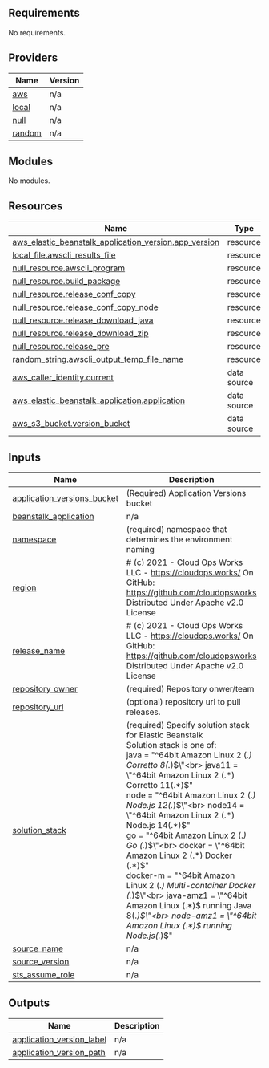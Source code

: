 ## Requirements

No requirements.

## Providers

| Name | Version |
|------|---------|
| <a name="provider_aws"></a> [aws](#provider\_aws) | n/a |
| <a name="provider_local"></a> [local](#provider\_local) | n/a |
| <a name="provider_null"></a> [null](#provider\_null) | n/a |
| <a name="provider_random"></a> [random](#provider\_random) | n/a |

## Modules

No modules.

## Resources

| Name | Type |
|------|------|
| [aws_elastic_beanstalk_application_version.app_version](https://registry.terraform.io/providers/hashicorp/aws/latest/docs/resources/elastic_beanstalk_application_version) | resource |
| [local_file.awscli_results_file](https://registry.terraform.io/providers/hashicorp/local/latest/docs/resources/file) | resource |
| [null_resource.awscli_program](https://registry.terraform.io/providers/hashicorp/null/latest/docs/resources/resource) | resource |
| [null_resource.build_package](https://registry.terraform.io/providers/hashicorp/null/latest/docs/resources/resource) | resource |
| [null_resource.release_conf_copy](https://registry.terraform.io/providers/hashicorp/null/latest/docs/resources/resource) | resource |
| [null_resource.release_conf_copy_node](https://registry.terraform.io/providers/hashicorp/null/latest/docs/resources/resource) | resource |
| [null_resource.release_download_java](https://registry.terraform.io/providers/hashicorp/null/latest/docs/resources/resource) | resource |
| [null_resource.release_download_zip](https://registry.terraform.io/providers/hashicorp/null/latest/docs/resources/resource) | resource |
| [null_resource.release_pre](https://registry.terraform.io/providers/hashicorp/null/latest/docs/resources/resource) | resource |
| [random_string.awscli_output_temp_file_name](https://registry.terraform.io/providers/hashicorp/random/latest/docs/resources/string) | resource |
| [aws_caller_identity.current](https://registry.terraform.io/providers/hashicorp/aws/latest/docs/data-sources/caller_identity) | data source |
| [aws_elastic_beanstalk_application.application](https://registry.terraform.io/providers/hashicorp/aws/latest/docs/data-sources/elastic_beanstalk_application) | data source |
| [aws_s3_bucket.version_bucket](https://registry.terraform.io/providers/hashicorp/aws/latest/docs/data-sources/s3_bucket) | data source |

## Inputs

| Name | Description | Type | Default | Required |
|------|-------------|------|---------|:--------:|
| <a name="input_application_versions_bucket"></a> [application\_versions\_bucket](#input\_application\_versions\_bucket) | (Required) Application Versions bucket | `string` | n/a | yes |
| <a name="input_beanstalk_application"></a> [beanstalk\_application](#input\_beanstalk\_application) | n/a | `string` | n/a | yes |
| <a name="input_namespace"></a> [namespace](#input\_namespace) | (required) namespace that determines the environment naming | `string` | n/a | yes |
| <a name="input_region"></a> [region](#input\_region) | # (c) 2021 - Cloud Ops Works LLC - https://cloudops.works/ On GitHub: https://github.com/cloudopsworks Distributed Under Apache v2.0 License | `string` | `"us-east-1"` | no |
| <a name="input_release_name"></a> [release\_name](#input\_release\_name) | # (c) 2021 - Cloud Ops Works LLC - https://cloudops.works/ On GitHub: https://github.com/cloudopsworks Distributed Under Apache v2.0 License | `string` | n/a | yes |
| <a name="input_repository_owner"></a> [repository\_owner](#input\_repository\_owner) | (required) Repository onwer/team | `string` | n/a | yes |
| <a name="input_repository_url"></a> [repository\_url](#input\_repository\_url) | (optional) repository url to pull releases. | `string` | `"https://github.com"` | no |
| <a name="input_solution_stack"></a> [solution\_stack](#input\_solution\_stack) | (required) Specify solution stack for Elastic Beanstalk<br>Solution stack is one of:<br>  java      = \"^64bit Amazon Linux 2 (.*) Corretto 8(.*)$\"<br>  java11    = \"^64bit Amazon Linux 2 (.*) Corretto 11(.*)$\"<br>  node      = \"^64bit Amazon Linux 2 (.*) Node.js 12(.*)$\"<br>  node14    = \"^64bit Amazon Linux 2 (.*) Node.js 14(.*)$\"<br>  go        = \"^64bit Amazon Linux 2 (.*) Go (.*)$\"<br>  docker    = \"^64bit Amazon Linux 2 (.*) Docker (.*)$\"<br>  docker-m  = \"^64bit Amazon Linux 2 (.*) Multi-container Docker (.*)$\"<br>  java-amz1 = \"^64bit Amazon Linux (.*)$ running Java 8(.*)$\"<br>  node-amz1 = \"^64bit Amazon Linux (.*)$ running Node.js(.*)$\" | `string` | `"java"` | no |
| <a name="input_source_name"></a> [source\_name](#input\_source\_name) | n/a | `string` | n/a | yes |
| <a name="input_source_version"></a> [source\_version](#input\_source\_version) | n/a | `string` | n/a | yes |
| <a name="input_sts_assume_role"></a> [sts\_assume\_role](#input\_sts\_assume\_role) | n/a | `string` | n/a | yes |

## Outputs

| Name | Description |
|------|-------------|
| <a name="output_application_version_label"></a> [application\_version\_label](#output\_application\_version\_label) | n/a |
| <a name="output_application_version_path"></a> [application\_version\_path](#output\_application\_version\_path) | n/a |
